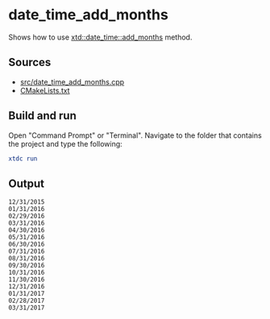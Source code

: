 # date_time_add_months

Shows how to use [xtd::date_time::add_months](https://gammasoft71.github.io/xtd/reference_guides/latest/classxtd_1_1date__time.html#a07d4f63d951d1e2674aadc064f533f0c) method.

## Sources

* [src/date_time_add_months.cpp](src/date_time_add_months.cpp)
* [CMakeLists.txt](CMakeLists.txt)

## Build and run

Open "Command Prompt" or "Terminal". Navigate to the folder that contains the project and type the following:

```cmake
xtdc run
```

## Output

```
12/31/2015
01/31/2016
02/29/2016
03/31/2016
04/30/2016
05/31/2016
06/30/2016
07/31/2016
08/31/2016
09/30/2016
10/31/2016
11/30/2016
12/31/2016
01/31/2017
02/28/2017
03/31/2017
```
